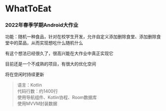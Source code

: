 # WhatToEat

### 2022年春季学期Android大作业

功能：随机一种食品，针对在校学生开发，允许自定义添加删除食堂、添加删除食堂中的菜品，从而实现想吃什么随机什么

有这个想法已经很久了，很高兴能在大作业中真正实现它

目前还是一个不成熟的项目，有很大的优化空间

将在空闲时持续更新

> 语言：Kotlin  
> 代码行数：约1400行  
> 使用导航组件、Kotlin协程、Room数据库  
> 使用MVVM封装数据
